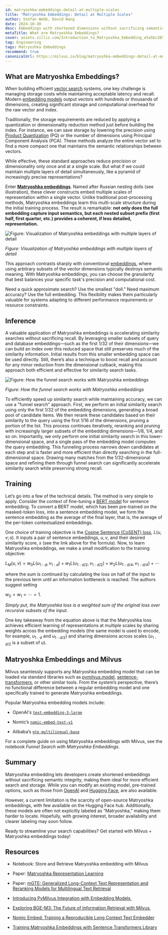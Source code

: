 ```yaml
---
id: matryoshka-embeddings-detail-at-multiple-scales
title: "Matryoshka Embeddings: Detail at Multiple Scales"
author: Stefan Webb, David Wang
date: 2024-10-30
desc: Embeddings with shortened dimensions without sacrificing semantic integrity, ideal for more efficient search and storage. 
metaTitle: What are Matryoshka Embeddings? 
cover: assets.zilliz.com/Introduction_to_Matryoshka_Embedding_e5a5bc2056.png
tag: Engineering
tags: Matryoshka Embeddings
recommend: true
canonicalUrl: https://milvus.io/blog/matryoshka-embeddings-detail-at-multiple-scales
---
```



## What are Matryoshka Embeddings? 

When building efficient [vector search](https://zilliz.com/learn/vector-similarity-search) systems, one key challenge is managing storage costs while maintaining acceptable latency and recall. Modern [embedding models](https://zilliz.com/blog/choosing-the-right-embedding-model-for-your-data) output vectors with hundreds or thousands of dimensions, creating significant storage and computational overhead for the raw vector and index.

Traditionally, the storage requirements are reduced by applying a quantization or dimensionality reduction method just before building the index. For instance, we can save storage by lowering the precision using [Product Quantization](https://zilliz.com/learn/scalar-quantization-and-product-quantization) (PQ) or the number of dimensions using Principal Component Analysis (PCA). These methods analyze the entire vector set to find a more compact one that maintains the semantic relationships between vectors.

While effective, these standard approaches reduce precision or dimensionality only once and at a single scale. But what if we could maintain multiple layers of detail simultaneously, like a pyramid of increasingly precise representations?

Enter [**Matryoshka embeddings**](https://arxiv.org/abs/2205.13147). Named after Russian nesting dolls (see illustration), these clever constructs embed multiple scales of representation within a single vector. Unlike traditional post-processing methods, Matryoshka embeddings learn this multi-scale structure during the initial training process. The result is remarkable: **not only does the full embedding capture input semantics, but each nested subset prefix (first half, first quarter, etc.) provides a coherent, if less detailed, representation.**


![Figure: Visualization of Matryoshka embeddings with multiple layers of detail](https://assets.zilliz.com/Visualization_of_Matryoshka_embeddings_with_multiple_layers_of_detail_274f2c7aba.png)

_Figure: Visualization of Matryoshka embeddings with multiple layers of detail_

This approach contrasts sharply with conventional [embeddings](https://zilliz.com/glossary/vector-embeddings), where using arbitrary subsets of the vector dimensions typically destroys semantic meaning. With Matryoshka embeddings, you can choose the granularity that best balances your specific task's precision and computational cost. 

Need a quick approximate search? Use the smallest "doll." Need maximum accuracy? Use the full embedding. This flexibility makes them particularly valuable for systems adapting to different performance requirements or resource constraints.


## Inference

A valuable application of Matryoshka embeddings is accelerating similarity searches without sacrificing recall. By leveraging smaller subsets of query and database embeddings—such as the first 1/32 of their dimensions—we can build an index over this reduced space that still preserves much of the similarity information. Initial results from this smaller embedding space can be used directly. Still, there’s also a technique to boost recall and account for any minor reduction from the dimensional cutback, making this approach both efficient and effective for similarity search tasks.

![Figure: How the funnel search works with Matryoshka embeddings](https://assets.zilliz.com/How_the_funnel_search_works_with_Matryoshka_embeddings_8fa05a2fe7.png)

_Figure: How the funnel search works with Matryoshka embeddings_ 

To efficiently speed up similarity search while maintaining accuracy, we can use a "funnel search" approach. First, we perform an initial similarity search using only the first 1/32 of the embedding dimensions, generating a broad pool of candidate items. We then rerank these candidates based on their similarity to the query using the first 1/16 of the dimensions, pruning a portion of the list. This process continues iteratively, reranking and pruning with increasingly larger subsets of the embedding dimensions—1/8, 1/4, and so on. Importantly, we only perform one initial similarity search in this lower-dimensional space, and a single pass of the embedding model computes the query embedding. This funneling process narrows down candidates at each step and is faster and more efficient than directly searching in the full-dimensional space. Drawing many matches from the 1/32-dimensional space and refining them through funnel search can significantly accelerate similarity search while preserving strong recall.


## Training

Let’s go into a few of the technical details. The method is very simple to apply. Consider the context of fine-tuning a [BERT model](https://zilliz.com/learn/what-is-bert) for sentence embedding. To convert a BERT model, which has been pre-trained on the masked-token loss, into a sentence embedding model, we form the sentence embedding as the average of the final layer, that is, the average of the per-token contextualized embeddings. 

One choice of training objective is the [Cosine Sentence (CoSENT) loss](https://sbert.net/docs/package_reference/sentence_transformer/losses.html#cosentloss), $L(u, v; s)$. It inputs a pair of sentence embeddings, $u,v$, and their desired similarity score, $s$ (see the link above for the formula). Now, to learn Matryoshka embeddings, we make a small modification to the training objective:

$L_M(u, v) = w_0L(u_{1:d}, v_{1:d}) + w_1L(u_{1:d/2}, v_{1:d/2}) + w_2L(u_{1:d/4}, v_{1:d/4}) + \cdots$

where the sum is continued by calculating the loss on half of the input to the previous term until an information bottleneck is reached. The authors suggest setting

$w_0=w_1=\cdots=1$.

_Simply put, the Matryoshka loss is a weighted sum of the original loss over recursive subsets of the input._

One key takeaway from the equation above is that the Matryoshka loss achieves efficient learning of representations at multiple scales by sharing weights across the embedding models (the same model is used to encode, for example, $u_{1:d}$ and $u_{1:d/2}$) and sharing dimensions across scales ($u_{1:d/2}$ is a subset of $u$).


## Matryoshka Embeddings and Milvus

Milvus seamlessly supports any Matryoshka embedding model that can be loaded via standard libraries such as [pymilvus.model](https://milvus.io/docs/embeddings.md), [sentence-transformers](https://milvus.io/docs/integrate_with_sentencetransformers.md), or other similar tools. From the system’s perspective, there’s no functional difference between a regular embedding model and one specifically trained to generate Matryoshka embeddings. 

Popular Matryoshka embedding models include: 

- OpenAI's [`text-embedding-3-large`](https://zilliz.com/ai-models/text-embedding-3-large)

- Nomic’s [`nomic-embed-text-v1`](https://huggingface.co/nomic-ai/nomic-embed-text-v1)

- Alibaba’s [`gte-multilingual-base`](https://huggingface.co/Alibaba-NLP/gte-multilingual-base)

For a complete guide on using Matryoshka embeddings with Milvus, see the notebook _Funnel Search with Matryoshka Embeddings_.


## Summary

Matryoshka embedding lets developers create shortened embeddings without sacrificing semantic integrity, making them ideal for more efficient search and storage. While you can modify an existing model, pre-trained options, such as those from [OpenAI](https://zilliz.com/ai-models) and [Hugging Face](https://zilliz.com/ai-models), are also available. 

However, a current limitation is the scarcity of open-source Matryoshka embeddings, with few available on the Hugging Face hub. Additionally, these models are often not explicitly labeled as “Matryoshka,” making them harder to locate. Hopefully, with growing interest, broader availability and clearer labeling may soon follow. 

Ready to streamline your search capabilities? Get started with Milvus + Matryoshka embeddings today!


## Resources

- Notebook: Store and Retrieve Matryoshka embedding with Milvus

- Paper: [Matryoshka Representation Learning](https://arxiv.org/abs/2205.13147)

- Paper: [mGTE: Generalized Long-Context Text Representation and Reranking Models for Multilingual Text Retrieval](https://arxiv.org/pdf/2407.19669)

- [Introducing PyMilvus Integration with Embedding Models ](https://milvus.io/blog/introducing-pymilvus-integrations-with-embedding-models.md)

- [Exploring BGE-M3: The Future of Information Retrieval with Milvus ](https://zilliz.com/learn/Exploring-BGE-M3-the-future-of-information-retrieval-with-milvus)

- [Nomic Embed: Training a Reproducible Long Context Text Embedder](https://static.nomic.ai/reports/2024_Nomic_Embed_Text_Technical_Report.pdf)

- [Training Matryoshka Embeddings with Sentence Transformers Library](https://sbert.net/examples/training/matryoshka/README.html)


